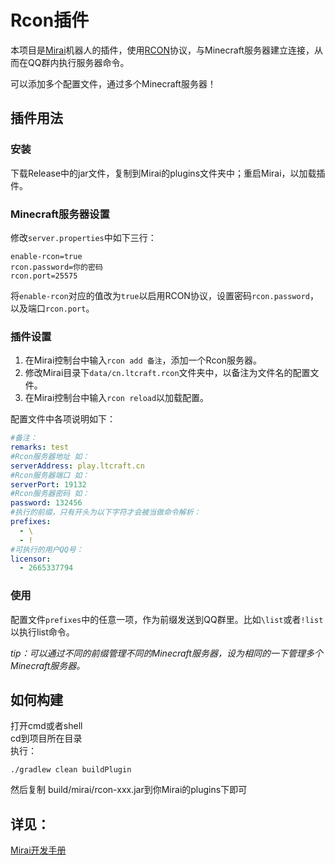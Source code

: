 # Rcon插件

本项目是[Mirai](https://github.com/mamoe/mirai)机器人的插件，使用[RCON](https://wiki.vg/RCON)协议，与Minecraft服务器建立连接，从而在QQ群内执行服务器命令。

可以添加多个配置文件，通过多个Minecraft服务器！

## 插件用法

### 安装

下载Release中的jar文件，复制到Mirai的plugins文件夹中；重启Mirai，以加载插件。

### Minecraft服务器设置

修改`server.properties`中如下三行：

```
enable-rcon=true
rcon.password=你的密码
rcon.port=25575
```

将`enable-rcon`对应的值改为`true`以启用RCON协议，设置密码`rcon.password`，以及端口`rcon.port`。

### 插件设置

1. 在Mirai控制台中输入`rcon add 备注`，添加一个Rcon服务器。
2. 修改Mirai目录下`data/cn.ltcraft.rcon`文件夹中，以备注为文件名的配置文件。
3. 在Mirai控制台中输入`rcon reload`以加载配置。

配置文件中各项说明如下：

```yaml
#备注：
remarks: test
#Rcon服务器地址 如：
serverAddress: play.ltcraft.cn
#Rcon服务器端口 如：
serverPort: 19132
#Rcon服务器密码 如：
password: 132456
#执行的前缀，只有开头为以下字符才会被当做命令解析：
prefixes:
  - \
  - !
#可执行的用户QQ号：
licensor:
  - 2665337794
```
### 使用

配置文件`prefixes`中的任意一项，作为前缀发送到QQ群里。比如`\list`或者`!list`以执行list命令。

<i>tip：可以通过不同的前缀管理不同的Minecraft服务器，设为相同的一下管理多个Minecraft服务器。</i>

## 如何构建
打开cmd或者shell
<br />
cd到项目所在目录
<br />
执行：
```
./gradlew clean buildPlugin
```
然后复制 build/mirai/rcon-xxx.jar到你Mirai的plugins下即可

## 详见：
[Mirai开发手册](https://github.com/mamoe/mirai/blob/dev/docs/README.md)
